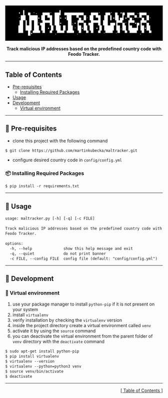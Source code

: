 <p align="center">
<img src="https://github.com/martinkubecka/maltracker/blob/main/docs/banner.png" alt="Logo">
<p align="center"><b>Track malicious IP addresses based on the predefined country code with Feodo Tracker.</b><br>
</p>

---
<h2 id="table-of-contents">Table of Contents</h2>

- [Pre-requisites](#notebook_with_decorative_cover-pre-requisites)
  - [Installing Required Packages](#package-installing-required-packages)
- [Usage](#eyes-usage)
- [Development](#toolbox-development)
  - [Virtual environment](#office-virtual-environment)

---
## :notebook_with_decorative_cover: Pre-requisites

- clone this project with the following command

```
$ git clone https://github.com/martinkubecka/maltracker.git
```

- configure desired country code in `config/config.yml`

### :package: Installing Required Packages

```
$ pip install -r requirements.txt
```

---
## :eyes: Usage

```
usage: maltracker.py [-h] [-q] [-c FILE]

Track malicious IP addresses based on the predefined country code with Feodo Tracker.

options:
  -h, --help              show this help message and exit
  -q, --quiet             do not print banner
  -c FILE, --config FILE  config file (default: "config/config.yml")
```

---
## :toolbox: Development

### :office: Virtual environment

1. use your package manager to install `python-pip` if it is not present on your system
3. install `virtualenv`
4. verify installation by checking the `virtualenv` version
5. inside the project directory create a virtual environment called `venv`
6. activate it by using the `source` command
7. you can deactivate the virtual environment from the parent folder of `venv` directory with the `deactivate` command

```
$ sudo apt-get install python-pip
$ pip install virtualenv
$ virtualenv --version
$ virtualenv --python=python3 venv
$ source venv/bin/activate
$ deactivate
```

---

<div align="right">
<a href="#table-of-contents">[ Table of Contents ]</a>
</div>